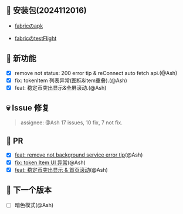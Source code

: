 ## 🚀 安装包(2024112016)

- [fabricのapk](https://dalveywallet.s3.ap-northeast-1.amazonaws.com/release/apks/build-1731678034905.apk)

- [fabricのtestFlight](https://testflight.apple.com/join/FrbgWw16)

## 🎉 新功能

- [x] remove not status: 200 error tip & reConnect auto fetch api.(@Ash)
- [x] fix: tokenItem 列表异常(图标&item重叠).(@Ash)
- [x] feat: 稳定币突出显示&全屏滚动.(@Ash)

## 💀 Issue 修复

> assignee: @Ash 17 issues, 10 fix, 7 not fix.

## 🫵 PR

- [x] [feat: remove not background service error tip](https://gitlab.com/dalvey/lightwallet-mobile/-/merge_requests/181)(@Ash)
- [x] [fix: token Item UI 异常](https://gitlab.com/dalvey/lightwallet-mobile/-/merge_requests/182)(@Ash)
- [x] [feat: 稳定币突出显示 & 首页滚动](https://gitlab.com/dalvey/lightwallet-mobile/-/merge_requests/183)(@Ash)

## 📅 下一个版本

- [ ] 暗色模式(@Ash)
